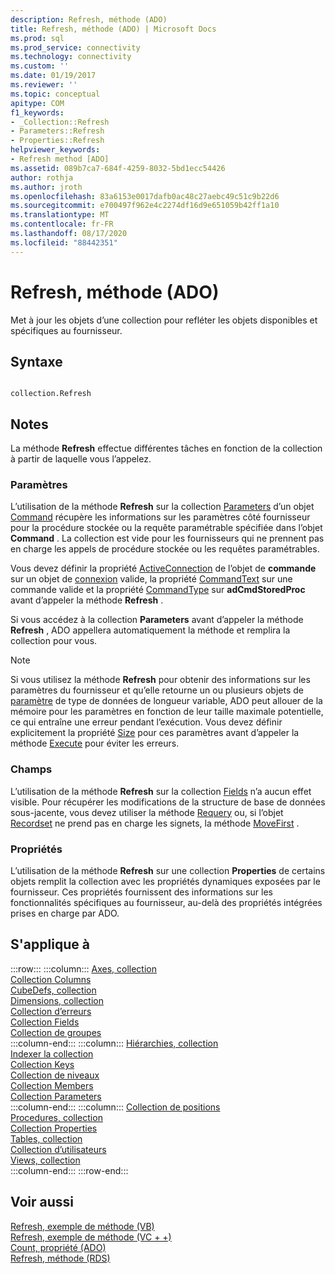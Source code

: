 ```yaml
---
description: Refresh, méthode (ADO)
title: Refresh, méthode (ADO) | Microsoft Docs
ms.prod: sql
ms.prod_service: connectivity
ms.technology: connectivity
ms.custom: ''
ms.date: 01/19/2017
ms.reviewer: ''
ms.topic: conceptual
apitype: COM
f1_keywords:
- _Collection::Refresh
- Parameters::Refresh
- Properties::Refresh
helpviewer_keywords:
- Refresh method [ADO]
ms.assetid: 089b7ca7-684f-4259-8032-5bd1ecc54426
author: rothja
ms.author: jroth
ms.openlocfilehash: 83a6153e0017dafb0ac48c27aebc49c51c9b22d6
ms.sourcegitcommit: e700497f962e4c2274df16d9e651059b42ff1a10
ms.translationtype: MT
ms.contentlocale: fr-FR
ms.lasthandoff: 08/17/2020
ms.locfileid: "88442351"
---
```

# <a name="refresh-method-ado"></a>Refresh, méthode (ADO)
Met à jour les objets d’une collection pour refléter les objets disponibles et spécifiques au fournisseur.  
  
## <a name="syntax"></a>Syntaxe  
  
```  
  
collection.Refresh  
```  
  
## <a name="remarks"></a>Notes  
 La méthode **Refresh** effectue différentes tâches en fonction de la collection à partir de laquelle vous l’appelez.  
  
### <a name="parameters"></a>Paramètres  
 L’utilisation de la méthode **Refresh** sur la collection [Parameters](../../../ado/reference/ado-api/parameters-collection-ado.md) d’un objet [Command](../../../ado/reference/ado-api/command-object-ado.md) récupère les informations sur les paramètres côté fournisseur pour la procédure stockée ou la requête paramétrable spécifiée dans l’objet **Command** . La collection est vide pour les fournisseurs qui ne prennent pas en charge les appels de procédure stockée ou les requêtes paramétrables.  
  
 Vous devez définir la propriété [ActiveConnection](../../../ado/reference/ado-api/activeconnection-property-ado.md) de l’objet de **commande** sur un objet de [connexion](../../../ado/reference/ado-api/connection-object-ado.md) valide, la propriété [CommandText](../../../ado/reference/ado-api/commandtext-property-ado.md) sur une commande valide et la propriété [CommandType](../../../ado/reference/ado-api/commandtype-property-ado.md) sur **adCmdStoredProc** avant d’appeler la méthode **Refresh** .  
  
 Si vous accédez à la collection **Parameters** avant d’appeler la méthode **Refresh** , ADO appellera automatiquement la méthode et remplira la collection pour vous.  
  
> [!NOTE]
>  Si vous utilisez la méthode **Refresh** pour obtenir des informations sur les paramètres du fournisseur et qu’elle retourne un ou plusieurs objets de [paramètre](../../../ado/reference/ado-api/parameter-object.md) de type de données de longueur variable, ADO peut allouer de la mémoire pour les paramètres en fonction de leur taille maximale potentielle, ce qui entraîne une erreur pendant l’exécution. Vous devez définir explicitement la propriété [Size](../../../ado/reference/ado-api/size-property-ado-parameter.md) pour ces paramètres avant d’appeler la méthode [Execute](../../../ado/reference/ado-api/execute-method-ado-command.md) pour éviter les erreurs.  
  
### <a name="fields"></a>Champs  
 L’utilisation de la méthode **Refresh** sur la collection [Fields](../../../ado/reference/ado-api/fields-collection-ado.md) n’a aucun effet visible. Pour récupérer les modifications de la structure de base de données sous-jacente, vous devez utiliser la méthode [Requery](../../../ado/reference/ado-api/requery-method.md) ou, si l’objet [Recordset](../../../ado/reference/ado-api/recordset-object-ado.md) ne prend pas en charge les signets, la méthode [MoveFirst](../../../ado/reference/ado-api/movefirst-movelast-movenext-and-moveprevious-methods-ado.md) .  
  
### <a name="properties"></a>Propriétés  
 L’utilisation de la méthode **Refresh** sur une collection **Properties** de certains objets remplit la collection avec les propriétés dynamiques exposées par le fournisseur. Ces propriétés fournissent des informations sur les fonctionnalités spécifiques au fournisseur, au-delà des propriétés intégrées prises en charge par ADO.  
  
## <a name="applies-to"></a>S'applique à  

:::row:::
    :::column:::
        [Axes, collection](../../../ado/reference/ado-md-api/axes-collection-ado-md.md)  
        [Collection Columns](../../../ado/reference/adox-api/columns-collection-adox.md)  
        [CubeDefs, collection](../../../ado/reference/ado-md-api/cubedefs-collection-ado-md.md)  
        [Dimensions, collection](../../../ado/reference/ado-md-api/dimensions-collection-ado-md.md)  
        [Collection d’erreurs](../../../ado/reference/ado-api/errors-collection-ado.md)  
        [Collection Fields](../../../ado/reference/ado-api/fields-collection-ado.md)  
        [Collection de groupes](../../../ado/reference/adox-api/groups-collection-adox.md)  
    :::column-end:::
    :::column:::
        [Hiérarchies, collection](../../../ado/reference/ado-md-api/hierarchies-collection-ado-md.md)  
        [Indexer la collection](../../../ado/reference/adox-api/indexes-collection-adox.md)  
        [Collection Keys](../../../ado/reference/adox-api/keys-collection-adox.md)  
        [Collection de niveaux](../../../ado/reference/ado-md-api/levels-collection-ado-md.md)  
        [Collection Members](../../../ado/reference/ado-md-api/members-collection-ado-md.md)  
        [Collection Parameters](../../../ado/reference/ado-api/parameters-collection-ado.md)  
    :::column-end:::
    :::column:::
        [Collection de positions](../../../ado/reference/ado-md-api/positions-collection-ado-md.md)  
        [Procedures, collection](../../../ado/reference/adox-api/procedures-collection-adox.md)  
        [Collection Properties](../../../ado/reference/ado-api/properties-collection-ado.md)  
        [Tables, collection](../../../ado/reference/adox-api/tables-collection-adox.md)  
        [Collection d’utilisateurs](../../../ado/reference/adox-api/users-collection-adox.md)  
        [Views, collection](../../../ado/reference/adox-api/views-collection-adox.md)  
    :::column-end:::
:::row-end:::

## <a name="see-also"></a>Voir aussi  
 [Refresh, exemple de méthode (VB)](../../../ado/reference/ado-api/refresh-method-example-vb.md)   
 [Refresh, exemple de méthode (VC + +)](../../../ado/reference/ado-api/refresh-method-example-vc.md)   
 [Count, propriété (ADO)](../../../ado/reference/ado-api/count-property-ado.md)   
 [Refresh, méthode (RDS)](../../../ado/reference/rds-api/refresh-method-rds.md)
